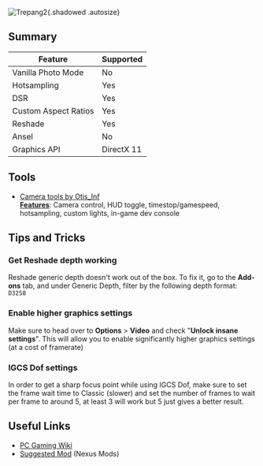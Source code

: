 ![Trepang2](Images\trepang2_header.png "Shot by Dehy"){.shadowed .autosize}

## Summary

Feature | Supported
--|--
Vanilla Photo Mode | No
Hotsampling | Yes
DSR | Yes
Custom Aspect Ratios | Yes
Reshade | Yes
Ansel | No
Graphics API | DirectX 11

## Tools

* [Camera tools by Otis_Inf](https://patreon.com/Otis_Inf)  
**[Features](https://opm.fransbouma.com/uuuv4.htm)**: Camera control,  HUD toggle, timestop/gamespeed, hotsampling, custom lights, in-game dev console

## Tips and Tricks

### Get Reshade depth working

Reshade generic depth doesn't work out of the box. To fix it, go to the **Add-ons** tab, and under Generic Depth, filter by the following depth format: `D32S8`

### Enable higher graphics settings

Make sure to head over to **Options** > **Video** and check "**Unlock insane settings**". This will allow you to enable significantly higher graphics settings (at a cost of framerate)

### IGCS Dof settings

In order to get a sharp focus point while using IGCS Dof, make sure to set the frame wait time to Classic (slower) and set the number of frames to wait per frame to around 5, at least 3 will work but 5 just gives a better result.

## Useful Links

* [PC Gaming Wiki](https://pcgamingwiki.com/wiki/Trepang2)
* [Suggested Mod](https://nexusmods.com/trepang2) (Nexus Mods)